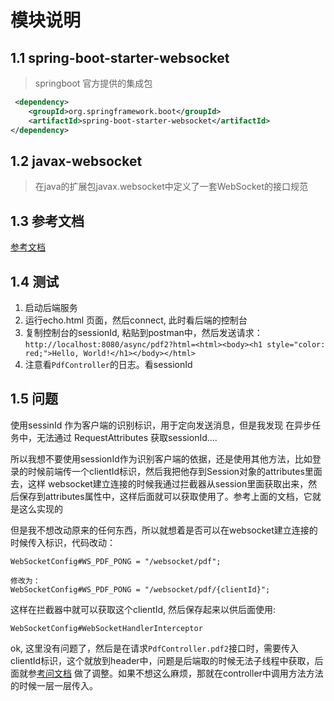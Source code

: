 # 模块说明

## 1.1 spring-boot-starter-websocket
> springboot 官方提供的集成包
```xml
 <dependency>
    <groupId>org.springframework.boot</groupId>
    <artifactId>spring-boot-starter-websocket</artifactId>
</dependency>
```

## 1.2 javax-websocket
> 在java的扩展包javax.websocket中定义了一套WebSocket的接口规范


## 1.3 参考文档
[参考文档](https://www.cnblogs.com/blogtech/p/11739083.html#:~:text=%E5%AE%A2%E6%88%B7%E7%AB%AF%E5%BB%BA%E7%AB%8BWebSocket%E8%BF%9E%E6%8E%A5%E6%97%B6%E5%8F%91%E9%80%81%E4%B8%80%E4%B8%AAheader%EF%BC%8C%E6%A0%87%E8%AE%B0%E4%BA%86Upgrade%E7%9A%84HTTP%E8%AF%B7%E6%B1%82%EF%BC%8C%E8%A1%A8%E7%A4%BA%E8%AF%B7%E6%B1%82%E5%8D%8F%E8%AE%AE%E5%8D%87%E7%BA%A7%EF%BC%9B%20%E6%9C%8D%E5%8A%A1%E5%99%A8%E7%9B%B4%E6%8E%A5%E5%9C%A8%E7%8E%B0%E6%9C%89%E7%9A%84HTTP%E6%9C%8D%E5%8A%A1%E5%99%A8%E8%BD%AF%E4%BB%B6%E5%92%8C%E7%AB%AF%E5%8F%A3%E4%B8%8A%E5%AE%9E%E7%8E%B0WebSocket%EF%BC%8C%E9%87%8D%E7%94%A8%E7%8E%B0%E6%9C%89%E4%BB%A3%E7%A0%81,%28%E6%AF%94%E5%A6%82%E8%A7%A3%E6%9E%90%E5%92%8C%E8%AE%A4%E8%AF%81%E8%BF%99%E4%B8%AAHTTP%E8%AF%B7%E6%B1%82%29%EF%BC%8C%E7%84%B6%E5%90%8E%E5%86%8D%E5%9B%9E%E4%B8%80%E4%B8%AA%E7%8A%B6%E6%80%81%E7%A0%81%E4%B8%BA101%20%28%E5%8D%8F%E8%AE%AE%E8%BD%AC%E6%8D%A2%29%E7%9A%84HTTP%E5%93%8D%E5%BA%94%E5%AE%8C%E6%88%90%E6%8F%A1%E6%89%8B%EF%BC%8C%E4%B9%8B%E5%90%8E%E5%8F%91%E9%80%81%E6%95%B0%E6%8D%AE%E5%B0%B1%E8%B7%9FHTTP%E6%B2%A1%E5%85%B3%E7%B3%BB%E4%BA%86%E3%80%82)


## 1.4 测试
1. 启动后端服务
2. 运行echo.html 页面，然后connect, 此时看后端的控制台
3. 复制控制台的sessionId, 粘贴到postman中，然后发送请求：`http://localhost:8080/async/pdf2?html=<html><body><h1 style="color: red;">Hello, World!</h1></body></html>`
4. 注意看`PdfController`的日志。看sessionId

## 1.5 问题
使用sessinId 作为客户端的识别标识，用于定向发送消息，但是我发现
在异步任务中，无法通过 RequestAttributes 获取sessionId....<br>

所以我想不要使用sessionId作为识别客户端的依据，还是使用其他方法，比如登录的时候前端传一个clientId标识，然后我把他存到Session对象的attributes里面去，这样
websocket建立连接的时候我通过拦截器从session里面获取出来，然后保存到attributes属性中，这样后面就可以获取使用了。参考上面的文档，它就是这么实现的<br>

但是我不想改动原来的任何东西，所以就想着是否可以在websocket建立连接的时候传入标识，代码改动：<br>
```angular2html
WebSocketConfig#WS_PDF_PONG = "/websocket/pdf";

修改为：
WebSocketConfig#WS_PDF_PONG = "/websocket/pdf/{clientId}";
```
这样在拦截器中就可以获取这个clientId, 然后保存起来以供后面使用:
```angular2html
WebSocketConfig#WebSocketHandlerInterceptor
```
ok, 这里没有问题了，然后是在请求`PdfController.pdf2`接口时，需要传入clientId标识，这个就放到header中，问题是后端取的时候无法子线程中获取，后面就参[考问文档](https://blog.csdn.net/sageyin/article/details/114916266) 做了调整。如果不想这么麻烦，那就在controller中调用方法方法的时候一层一层传入。